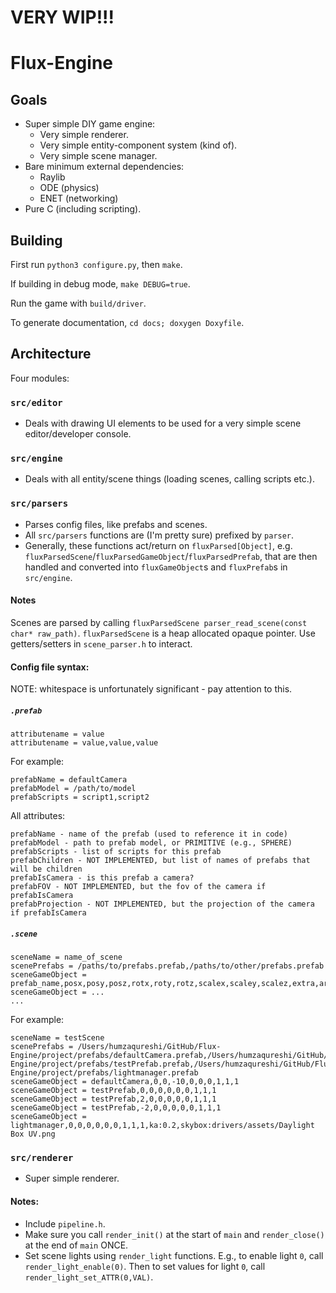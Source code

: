 # VERY WIP!!!

# Flux-Engine

## Goals
* Super simple DIY game engine:
  * Very simple renderer.
  * Very simple entity-component system (kind of).
  * Very simple scene manager.
* Bare minimum external dependencies:
  * Raylib
  * ODE (physics)
  * ENET (networking)
* Pure C (including scripting).

## Building
First run `python3 configure.py`, then `make`.

If building in debug mode, `make DEBUG=true`.

Run the game with `build/driver`.

To generate documentation, `cd docs; doxygen Doxyfile`.

## Architecture
Four modules:

### `src/editor`
* Deals with drawing UI elements to be used for a very simple scene editor/developer console.

### `src/engine`
* Deals with all entity/scene things (loading scenes, calling scripts etc.).

### `src/parsers`
* Parses config files, like prefabs and scenes.
* All `src/parsers` functions are (I'm pretty sure) prefixed by `parser`.
* Generally, these functions act/return on `fluxParsed[Object]`, e.g. `fluxParsedScene`/`fluxParsedGameObject`/`fluxParsedPrefab`, that are then handled and converted into `fluxGameObject`s and `fluxPrefab`s in `src/engine`.

#### Notes
Scenes are parsed by calling `fluxParsedScene parser_read_scene(const char* raw_path)`. `fluxParsedScene` is a heap allocated opaque pointer. Use getters/setters in `scene_parser.h` to interact.

#### Config file syntax:
NOTE: whitespace is unfortunately significant - pay attention to this.
##### `.prefab`
```
attributename = value
attributename = value,value,value
```
For example:
```
prefabName = defaultCamera
prefabModel = /path/to/model
prefabScripts = script1,script2
```
All attributes:
```
prefabName - name of the prefab (used to reference it in code)
prefabModel - path to prefab model, or PRIMITIVE (e.g., SPHERE)
prefabScripts - list of scripts for this prefab
prefabChildren - NOT IMPLEMENTED, but list of names of prefabs that will be children
prefabIsCamera - is this prefab a camera?
prefabFOV - NOT IMPLEMENTED, but the fov of the camera if prefabIsCamera
prefabProjection - NOT IMPLEMENTED, but the projection of the camera if prefabIsCamera
```
##### `.scene`
```
sceneName = name_of_scene
scenePrefabs = /paths/to/prefabs.prefab,/paths/to/other/prefabs.prefab
sceneGameObject = prefab_name,posx,posy,posz,rotx,roty,rotz,scalex,scaley,scalez,extra,arguments,here
sceneGameObject = ...
...
```
For example:
```
sceneName = testScene
scenePrefabs = /Users/humzaqureshi/GitHub/Flux-Engine/project/prefabs/defaultCamera.prefab,/Users/humzaqureshi/GitHub/Flux-Engine/project/prefabs/testPrefab.prefab,/Users/humzaqureshi/GitHub/Flux-Engine/project/prefabs/lightmanager.prefab
sceneGameObject = defaultCamera,0,0,-10,0,0,0,1,1,1
sceneGameObject = testPrefab,0,0,0,0,0,0,1,1,1
sceneGameObject = testPrefab,2,0,0,0,0,0,1,1,1
sceneGameObject = testPrefab,-2,0,0,0,0,0,1,1,1
sceneGameObject = lightmanager,0,0,0,0,0,0,1,1,1,ka:0.2,skybox:drivers/assets/Daylight Box UV.png
```

### `src/renderer`
* Super simple renderer.

#### Notes:
* Include `pipeline.h`.
* Make sure you call `render_init()` at the start of `main` and `render_close()` at the end of `main` ONCE.
* Set scene lights using `render_light` functions. E.g., to enable light `0`, call `render_light_enable(0)`. Then to set values for light `0`, call `render_light_set_ATTR(0,VAL)`.